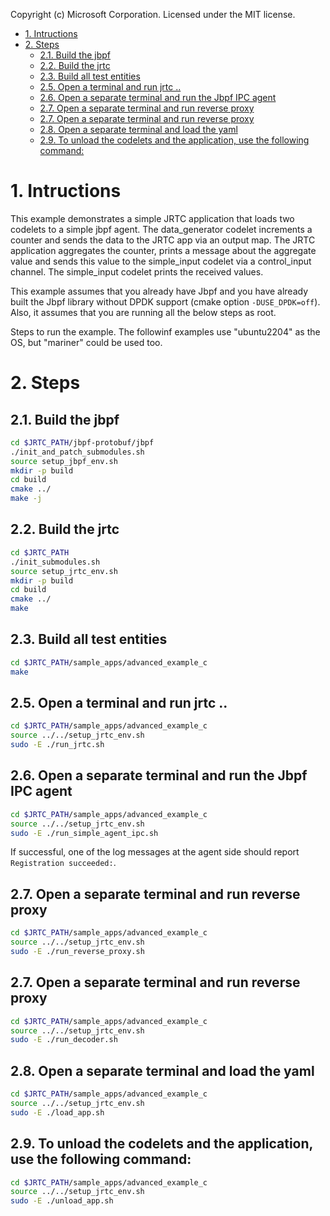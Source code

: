 Copyright (c) Microsoft Corporation.
Licensed under the MIT license.

- [1. Intructions](#1-intructions)
- [2. Steps](#2-steps)
  - [2.1. Build the jbpf](#21-build-the-jbpf)
  - [2.2. Build the jrtc](#22-build-the-jrtc)
  - [2.3. Build all test entities](#23-build-all-test-entities)
  - [2.5. Open a terminal and run jrtc ..](#25-open-a-terminal-and-run-jrtc-)
  - [2.6. Open a separate terminal and run the Jbpf IPC agent](#26-open-a-separate-terminal-and-run-the-jbpf-ipc-agent)
  - [2.7. Open a separate terminal and run reverse proxy](#27-open-a-separate-terminal-and-run-reverse-proxy)
  - [2.7. Open a separate terminal and run reverse proxy](#27-open-a-separate-terminal-and-run-reverse-proxy-1)
  - [2.8. Open a separate terminal and load the yaml](#28-open-a-separate-terminal-and-load-the-yaml)
  - [2.9. To unload the codelets and the application, use the following command:](#29-to-unload-the-codelets-and-the-application-use-the-following-command)

# 1. Intructions

This example demonstrates a simple JRTC application that loads two codelets to a simple jbpf agent.
The data_generator codelet increments a counter and sends the data to the JRTC app via an output map.
The JRTC application aggregates the counter, prints a message about the aggregate value and sends this
value to the simple_input codelet via a control_input channel. The simple_input codelet prints the received values.

This example assumes that you already have Jbpf and you have already built the Jbpf library without DPDK support (cmake option `-DUSE_DPDK=off`).
Also, it assumes that you are running all the below steps as root.

Steps to run the example.   The followinf examples use "ubuntu2204" as the OS, but "mariner" could be used too.

# 2. Steps

## 2.1. Build the jbpf
  ```sh
  cd $JRTC_PATH/jbpf-protobuf/jbpf
  ./init_and_patch_submodules.sh
  source setup_jbpf_env.sh
  mkdir -p build
  cd build
  cmake ../
  make -j
  ```

## 2.2. Build the jrtc
  ```sh
  cd $JRTC_PATH
  ./init_submodules.sh
  source setup_jrtc_env.sh
  mkdir -p build
  cd build
  cmake ../
  make
  ```

## 2.3. Build all test entities
  ```sh
  cd $JRTC_PATH/sample_apps/advanced_example_c
  make
  ```

## 2.5. Open a terminal and run jrtc ..
  ```sh
  cd $JRTC_PATH/sample_apps/advanced_example_c
  source ../../setup_jrtc_env.sh
  sudo -E ./run_jrtc.sh
  ```

## 2.6. Open a separate terminal and run the Jbpf IPC agent
  ```sh
  cd $JRTC_PATH/sample_apps/advanced_example_c
  source ../../setup_jrtc_env.sh
  sudo -E ./run_simple_agent_ipc.sh
  ```

If successful, one of the log messages at the agent side should report `Registration succeeded:`.

## 2.7. Open a separate terminal and run reverse proxy
  ```sh
  cd $JRTC_PATH/sample_apps/advanced_example_c
  source ../../setup_jrtc_env.sh
  sudo -E ./run_reverse_proxy.sh
  ```

## 2.7. Open a separate terminal and run reverse proxy
  ```sh
  cd $JRTC_PATH/sample_apps/advanced_example_c
  source ../../setup_jrtc_env.sh
  sudo -E ./run_decoder.sh
  ```

## 2.8. Open a separate terminal and load the yaml
  ```sh
  cd $JRTC_PATH/sample_apps/advanced_example_c
  source ../../setup_jrtc_env.sh
  sudo -E ./load_app.sh
  ```

## 2.9. To unload the codelets and the application, use the following command:
  ```sh
  cd $JRTC_PATH/sample_apps/advanced_example_c
  source ../../setup_jrtc_env.sh
  sudo -E ./unload_app.sh
  ```
